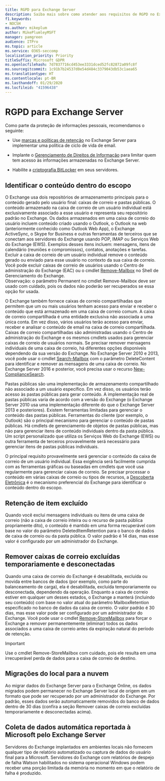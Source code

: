 ```yaml
---
title: RGPD para Exchange Server
description: Saiba mais sobre como atender aos requisitos de RGPD no Exchange Server local.
f1.keywords:
- NOCSH
ms.author: mikeplum
author: MikePlumleyMSFT
manager: pamgreen
audience: ITPro
ms.topic: article
ms.service: O365-seccomp
localization_priority: Priority
titleSuffix: Microsoft GDPR
ms.openlocfilehash: 7d7837716cd453ee3331dced52fc82872a09fc8f
ms.sourcegitcommit: 1c91b7b24537d0e54d484c3379043db53c1aea65
ms.translationtype: HT
ms.contentlocale: pt-BR
ms.lasthandoff: 01/29/2020
ms.locfileid: "41596438"
---
```

# <a name="gdpr-for-exchange-server"></a>RGPD para Exchange Server

Como parte da proteção de informações pessoais, recomendamos o seguinte:

-   Use [marcas e políticas de retenção](https://technet.microsoft.com/library/dd297955(v=exchg.160).aspx) no Exchange Server para implementar uma política de ciclo de vida de email.

-   Implante o [Gerenciamento de Direitos de Informação](https://technet.microsoft.com/library/dd638140(v=exchg.160).aspx) para limitar quem tem acesso às informações armazenadas no Exchange Server.

-   Habilite a [criptografia BitLocker](https://blogs.technet.microsoft.com/exchange/2015/10/20/enabling-bitlocker-on-exchange-servers/) em seus servidores.

## <a name="identifying-in-scope-content"></a>Identificar o conteúdo dentro do escopo

O Exchange usa dois repositórios de armazenamento principais para o conteúdo gerado pelo usuário final: caixas de correio e pastas públicas. O conteúdo armazenado na caixa de correio de um usuário individual está exclusivamente associado a esse usuário e representa seu repositório padrão no Exchange. Os dados armazenados em uma caixa de correio do usuário incluem conteúdo criado usando o Outlook, o Outlook na web (anteriormente conhecido como Outlook Web App), o Exchange ActiveSync, o Skype for Business e outras ferramentas de terceiros que se conectam aos servidores do Exchange usando POP, IMAP ou Serviços Web do Exchange (EWS). Exemplos desses itens incluem: mensagens, itens de calendário (reuniões e compromissos), contatos, anotações e tarefas. Excluir a caixa de correio de um usuário individual remove o conteúdo gerado ou enviado para esse usuário no contexto da sua caixa de correio. Você pode excluir caixas de correio de usuários usando o Centro de administração do Exchange (EAC) ou o cmdlet [Remove-Mailbox](https://docs.microsoft.com/powershell/module/exchange/mailboxes/remove-mailbox?view=exchange-ps) no Shell de Gerenciamento do Exchange. \
Observação: o parâmetro Permanent no cmdlet Remove-Mailbox deve ser usado com cuidado, pois os dados não poderão ser recuperados se essa opção for usada.

O Exchange também fornece caixas de correio compartilhadas que permitem que um ou mais usuários tenham acesso para enviar e receber o conteúdo que está armazenado em uma caixa de correio comum. A caixa de correio compartilhada é uma entidade exclusiva não associada a uma única conta. Em vez disso, vários usuários terão acesso para enviar, receber e analisar o conteúdo de email na caixa de correio compartilhada. Caixas de correio compartilhadas são administradas usando o Centro de administração do Exchange e os mesmos cmdlets usados para gerenciar caixas de correio de usuários normais. Se precisar remover mensagens individuais de uma caixa de correio, há diferentes opções disponíveis dependendo da sua versão do Exchange. No Exchange Server 2010 e 2013, você pode usar o cmdlet [Search-Mailbox](https://docs.microsoft.com/powershell/module/exchange/mailboxes/search-mailbox?view=exchange-ps) com o parâmetro DeleteContent para identificar e remover as mensagens de uma caixa de correio. No Exchange Server 2016 e posterior, você precisa usar o recurso [New-ComplianceSearch](https://technet.microsoft.com/library/ff459253(v=exchg.160).aspx).

Pastas públicas são uma implementação de armazenamento compartilhado não associado a um usuário específico. Em vez disso, os usuários terão acesso às pastas públicas para gerar conteúdo. A implementação real de pastas públicas varia de acordo com a versão do Exchange (o Exchange Server 2010 usa uma implementação diferente do que o Exchange Server 2013 e posteriores). Existem ferramentas limitadas para gerenciar o conteúdo das pastas públicas. Ferramentas do cliente (por exemplo, o Outlook) são o principal mecanismo para gerenciar o conteúdo de pastas públicas. Há cmdlets de gerenciamento de objetos de pastas públicas, mas não para gerenciar itens de conteúdo individuais dentro da pasta pública. Um script personalizado que utiliza os Serviços Web do Exchange (EWS) ou outra ferramenta de terceiros provavelmente será necessário para gerenciar itens de pastas públicas individuais.

O principal requisito provavelmente será gerenciar o conteúdo da caixa de correio de um usuário individual. Essa exigência será facilmente cumprida com as ferramentas gráficas ou baseadas em cmdlets que você usa regularmente para gerenciar caixas de correio. Se precisar processar o conteúdo em várias caixas de correio ou tipos de recursos, a [Descoberta Eletrônica](https://technet.microsoft.com/library/dd298021(v=exchg.160).aspx) é o mecanismo preferencial do Exchange para identificar o conteúdo dentro do escopo.

## <a name="deleted-item-retention"></a>Retenção de item excluído

Quando você exclui mensagens individuais ou itens de uma caixa de correio (não a caixa de correio inteira ou o recurso de pasta pública propriamente dito), o conteúdo é mantido em uma forma recuperável com base no valor do parâmetro DeletedItemRetention para o banco de dados de caixa de correio ou da pasta pública. O valor padrão é 14 dias, mas esse valor é configurado por um administrador do Exchange.

## <a name="removing-soft-deleted-and-disconnected-mailboxes"></a>Remover caixas de correio excluídas temporariamente e desconectadas

Quando uma caixa de correio do Exchange é desabilitada, excluída ou movida entre bancos de dados (por exemplo, como parte do balanceamento de carga), ela é desabilitada, excluída temporariamente ou desconectada, dependendo da operação. Enquanto a caixa de correio estiver em qualquer um desses estados, o Exchange a manterá (incluindo seu conteúdo) com base no valor atual do parâmetro MailboxRetention especificado no banco de dados da caixa de correio. O valor padrão é 30 dias, mas esse valor pode ser configurado por um administrador do Exchange. Você pode usar o cmdlet [Remove-StoreMailbox](https://docs.microsoft.com/powershell/module/exchange/mailbox-databases-and-servers/remove-storemailbox?view=exchange-ps) para forçar o Exchange a remover permanentemente (eliminar) todos os dados associados a uma caixa de correio antes da expiração natural do período de retenção.

> [!IMPORTANT]
> Use o cmdlet Remove-StoreMailbox com cuidado, pois ele resulta em uma irrecuperável perda de dados para a caixa de correio de destino. 

## <a name="on-prem-to-cloud-migrations"></a>Migrações do local para a nuvem

Ao migrar dados do Exchange Server para o Exchange Online, os dados migrados podem permanecer no Exchange Server local de origem em um formato que pode ser recuperado por um administrador do Exchange. Por padrão, esses dados serão automaticamente removidos do banco de dados dentro de 30 dias (confira a seção Remover caixas de correio excluídas temporariamente e desconectadas acima).

## <a name="automatic-data-collection-reported-to-microsoft-by-exchange-server"></a>Coleta de dados automática reportada à Microsoft pelo Exchange Server

Servidores do Exchange implantados em ambientes locais não fornecem qualquer tipo de relatório automatizado ou captura de dados do usuário final para a Microsoft. Servidores do Exchange com relatórios de despejo de falha Watson habilitados no sistema operacional Windows podem receber uma porção limitada da memória no momento em que o relatório de falha é produzido.
